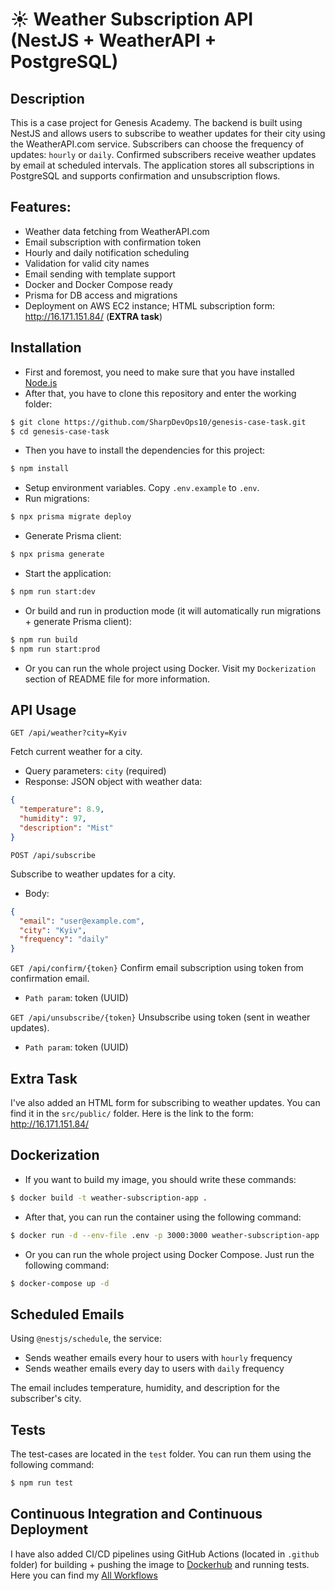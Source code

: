 # ☀️ Weather Subscription API (NestJS + WeatherAPI + PostgreSQL)

## Description

This is a case project for Genesis Academy. The backend is built using NestJS and allows users to
subscribe to weather updates for their city using the WeatherAPI.com service. Subscribers can choose the frequency of
updates: `hourly` or `daily`. Confirmed subscribers receive weather updates by email at scheduled intervals. The
application
stores all subscriptions in PostgreSQL and supports confirmation and unsubscription flows.

## Features:

* Weather data fetching from WeatherAPI.com
* Email subscription with confirmation token
* Hourly and daily notification scheduling
* Validation for valid city names
* Email sending with template support
* Docker and Docker Compose ready
* Prisma for DB access and migrations
* Deployment on AWS EC2 instance; HTML subscription form: http://16.171.151.84/ (**EXTRA task**)

## Installation

* First and foremost, you need to make sure that you have installed [Node.js](https://nodejs.org/en)
* After that, you have to clone this repository and enter the working folder:

```bash
$ git clone https://github.com/SharpDevOps10/genesis-case-task.git
$ cd genesis-case-task
```

* Then you have to install the dependencies for this project:

```bash
$ npm install
```

* Setup environment variables. Copy `.env.example` to `.env`.
* Run migrations:

```bash
$ npx prisma migrate deploy
```

* Generate Prisma client:

```bash
$ npx prisma generate
```

* Start the application:

```bash 
$ npm run start:dev
```

* Or build and run in production mode (it will automatically run migrations + generate Prisma client):

```bash
$ npm run build
$ npm run start:prod
```

* Or you can run the whole project using Docker. Visit my `Dockerization` section of README file for more
  information.

## API Usage

`GET /api/weather?city=Kyiv`

Fetch current weather for a city.

* Query parameters: `city` (required)
* Response: JSON object with weather data:

```json
{
  "temperature": 8.9,
  "humidity": 97,
  "description": "Mist"
}
```

`POST /api/subscribe`

Subscribe to weather updates for a city.

* Body:

```json
{
  "email": "user@example.com",
  "city": "Kyiv",
  "frequency": "daily"
}
```

`GET /api/confirm/{token}`
Confirm email subscription using token from confirmation email.

* `Path param`: token (UUID)

`GET /api/unsubscribe/{token}`
Unsubscribe using token (sent in weather updates).

* `Path param`: token (UUID)

## Extra Task

I've also added an HTML form for subscribing to weather updates. You can find it in the `src/public/` folder. Here
is the link to the form: http://16.171.151.84/

## Dockerization

* If you want to build my image, you should write these commands:

```bash
$ docker build -t weather-subscription-app .
```

* After that, you can run the container using the following command:

```bash
$ docker run -d --env-file .env -p 3000:3000 weather-subscription-app
```

* Or you can run the whole project using Docker Compose. Just run the following command:

```bash
$ docker-compose up -d
```

## Scheduled Emails

Using `@nestjs/schedule`, the service:

* Sends weather emails every hour to users with `hourly` frequency
* Sends weather emails every day to users with `daily` frequency

The email includes temperature, humidity, and description for the subscriber's city.

## Tests

The test-cases are located in the `test` folder. You can run them using the following command:

```bash
$ npm run test
```

## Continuous Integration and Continuous Deployment

I have also added CI/CD pipelines using GitHub Actions (located in `.github` folder) for building + pushing the image to
[Dockerhub](https://hub.docker.com/repository/docker/rerorerio8/genesis-case-task/general) and running tests. Here you
can find my [All Workflows](https://github.com/SharpDevOps10/genesis-case-task/actions)